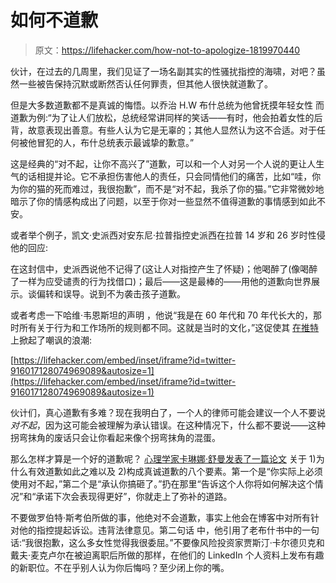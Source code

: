 # 如何不道歉

> 原文：<https://lifehacker.com/how-not-to-apologize-1819970440>

伙计，在过去的几周里，我们见证了一场名副其实的性骚扰指控的海啸，对吧？虽然一些被告保持沉默或断然否认任何罪责，但其他人很快就道歉了。



但是大多数道歉都不是真诚的悔悟。以乔治 H.W 布什总统为他曾抚摸年轻女性 而道歉为例:“为了让人们放松，总统经常讲同样的笑话——有时，他会拍着女性的后背，故意表现出善意。有些人认为它是无辜的；其他人显然认为这不合适。对于任何被他冒犯的人，布什总统表示最诚挚的歉意。”

这是经典的“对不起，让你不高兴了”道歉，可以和一个人对另一个人说的更让人生气的话相提并论。它不承担伤害他人的责任，只会同情他们的痛苦，比如“哇，你为你的猫的死而难过，我很抱歉”，而不是“对不起，我杀了你的猫。”它非常微妙地暗示了你的情感构成出了问题，以至于你对一些显然不值得道歉的事情感到如此不安。

或者举个例子，凯文·史派西对安东尼·拉普指控史派西在拉普 14 岁和 26 岁时性侵他的回应:

在这封信中，史派西说他不记得了(这让人对指控产生了怀疑)；他喝醉了(像喝醉了一样为应受谴责的行为找借口)；最后——这是最棒的——用他的道歉向世界展示。谈偏转和误导。说到不为袭击孩子道歉。

或者考虑一下哈维·韦恩斯坦的声明 ，他说“我是在 60 年代和 70 年代长大的，那时所有关于行为和工作场所的规则都不同。这就是当时的文化，”这促使其 [在推特](https://www.bustle.com/p/harvey-weinsteins-i-came-of-age-quote-is-getting-dragged-by-women-on-twitter-2806013) 上掀起了嘲讽的浪潮:

 [https://lifehacker.com/embed/inset/iframe?id=twitter-916017128074969089&autosize=1](https://lifehacker.com/embed/inset/iframe?id=twitter-916017128074969089&autosize=1) 

伙计们，真心道歉有多难？现在我明白了，一个人的律师可能会建议一个人不要说*对不起*，因为这可能会被理解为承认错误。在这种情况下，什么都不要说——这种拐弯抹角的废话只会让你看起来像个拐弯抹角的混蛋。

那么怎样才算是一个好的道歉呢？ [心理学家卡琳娜·舒曼发表了一篇论文](http://nymag.com/scienceofus/2014/10/trick-that-will-make-your-next-apology-better.html) 关于 1)为什么有效道歉如此之难以及 2)构成真诚道歉的八个要素。第一个是“你实际上必须使用对不起，”第二个是“承认你搞砸了。”扔在那里“告诉这个人你将如何解决这个情况”和“承诺下次会表现得更好”，你就走上了弥补的道路。

不要做罗伯特·斯考伯所做的事，他绝对不会道歉，事实上他会在博客中对所有针对他的指控提起诉讼。违背法律意见。第二句话 中，他引用了老布什书中的一句话:“我很抱歉，这么多女性觉得我很委屈。”不要像风险投资家贾斯汀·卡尔德贝克和戴夫·麦克卢尔在被迫离职后所做的那样，在他们的 LinkedIn 个人资料上发布有趣的新职位。不在乎别人认为你后悔吗？至少闭上你的嘴。